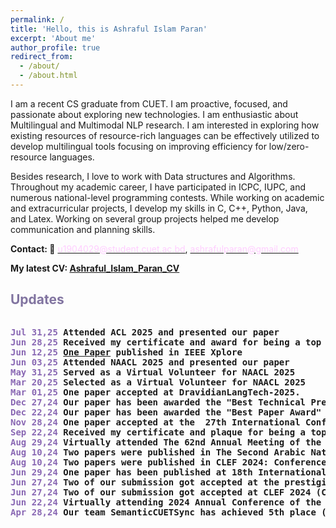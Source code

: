```yaml
---
permalink: /
title: 'Hello, this is Ashraful Islam Paran'
excerpt: 'About me'
author_profile: true
redirect_from:
  - /about/
  - /about.html
---
```


<!---
<p align="justify">
  <b><font color="red"><h2> (Under Construction)</h2></font></b>
</p>

author_profile: true
redirect_from:
  - /about/
  - /about.html
-->

<!-- --- -->

<p align="justify">

I am a recent CS graduate from CUET. I am proactive, focused, and passionate about exploring new technologies. I am enthusiastic about Multilingual and Multimodal NLP research. I am interested in exploring how existing resources of resource-rich languages can be effectively utilized to develop multilingual tools focusing on improving efficiency for low/zero-resource languages.

</p> 
 <!---
 I am enthusiastic about Multilingual and Multimodal NLP research. I am interested in exploring how existing resources of resource-rich languages can be effectively utilized to develop multilingual tools focusing on improving efficiency for low/zero-resource languages.
-->
<p align="justify">
<!-- I am pursuing my B.Sc. in Computer Science and Engineering from CUET under the supervision of <a href="https://scholar.google.com/citations?user=srYxYhcAAAAJ&hl=en&authuser=2"> Dr. Moshiul Hoque</a> as a member of the CUET NLP Lab.  -->


Besides research, I love to work with Data structures and Algorithms. Throughout my academic career, I have participated in ICPC, IUPC, and numerous national-level programming contests. While working on academic and extracurricular projects, I develop my skills in C, C++, Python, Java, and Latex. Working on several group projects helped me develop communication and planning skills. 
</p>

<b>Contact: 📧</b> [<font color="#ffdce8ff">u1904029@student.cuet.ac.bd</font>](mailto:u1904029@student.cuet.ac.bd), [<font color="#ffdce8ff">ashrafulparan@gmail.com</font>](mailto:ashrafulparan@gmail.com)

<b>My latest CV: [Ashraful_Islam_Paran_CV](../files/CV/CV_Ashraful_Islam_Paran_Academic.pdf)

## <font color="#8174A0"> Updates </font>
<div style="height: 400px; overflow: auto;">
<pre>
<span style="color:rgb(137, 103, 179)">Jul 31,25</span> Attended ACL 2025 and presented our paper
<span style="color:rgb(137, 103, 179)">Jun 28,25</span> Received my certificate and award for being a top 15 finalist in the <a href="https://www.bdhonda.com/yes-award">Honda YES Award 2024!</a>
<span style="color:rgb(137, 103, 179)">Jun 12,25</span> <a href="https://ashrafulparan2.github.io/publication/3">One Paper</a> published in IEEE Xplore
<span style="color:rgb(137, 103, 179)">Jun 03,25</span> Attended NAACL 2025 and presented our paper
<span style="color:rgb(137, 103, 179)">May 31,25</span> Served as a Virtual Volunteer for NAACL 2025
<span style="color:rgb(137, 103, 179)">Mar 20,25</span> Selected as a Virtual Volunteer for NAACL 2025
<span style="color:rgb(137, 103, 179)">Mar 01,25</span> One paper accepted at DravidianLangTech-2025.
<span style="color:rgb(137, 103, 179)">Dec 27,24</span> Our paper has been awarded the "Best Technical Presentation Award" at the  27th International Conference on Computer and Information Technology (ICCIT 2024).
<span style="color:rgb(137, 103, 179)">Dec 22,24</span> Our paper has been awarded the "Best Paper Award" at the  27th International Conference on Computer and Information Technology (ICCIT 2024).
<span style="color:rgb(137, 103, 179)">Nov 28,24</span> One paper accepted at the  27th International Conference on Computer and Information Technology (ICCIT 2024).
<span style="color:rgb(137, 103, 179)">Sep 22,24</span> Received my certificate and plaque for being a top 15 finalist in the <a href="https://www.bdhonda.com/yes-award">Honda YES Award 2023!</a>
<span style="color:rgb(137, 103, 179)">Aug 29,24</span> Virtually attended The 62nd Annual Meeting of the Association for Computational Linguistics (ACL 2024)!
<span style="color:rgb(137, 103, 179)">Aug 10,24</span> Two papers were published in The Second Arabic Natural Language Processing Conference, held in Bangkok, Thailand
<span style="color:rgb(137, 103, 179)">Aug 10,24</span> Two papers were published in CLEF 2024: Conference and Labs of the Evaluation Forum, which took place from September 09–12, 2024, in Grenoble, France
<span style="color:rgb(137, 103, 179)">Jun 29,24</span> One paper has been published at 18th International Workshop on Semantic Evaluation 
<span style="color:rgb(137, 103, 179)">Jun 27,24</span> Two of our submission got accepted at the prestigious ArabicNLP-2024 conference!
<span style="color:rgb(137, 103, 179)">Jun 27,24</span> Two of our submission got accepted at CLEF 2024 (Conference and Labs of the Evaluation Forum (CLEF 2024))!
<span style="color:rgb(137, 103, 179)">Jun 22,24</span> Virtually attending 2024 Annual Conference of the North American Chapter of the Association for Computational Linguistics!
<span style="color:rgb(137, 103, 179)">Apr 28,24</span> Our team SemanticCUETSync has achieved 5th place (out of 47 teams) at the IUT ICT Fest 2024 Datathon: ASR for Regional Dialects


</pre>
</div>